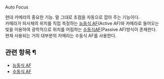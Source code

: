 Auto Focus  

현대 카메라의 중요한 기능. 말 그대로 초점을 자동으로 잡아 주는 기능이다.  
카메라가 피사체의 위치를 직접 측정하는 [능동식 AF](%EB%8A%A5%EB%8F%99%EC%8B%9D%20AF.md)(Active
AF)와 카메라로 들어오는 빛을 이용하여 광학적으로 위치를 어림하는 [수동식AF](%EC%88%98%EB%8F%99%EC%8B%9D%20AF.md)(Passive AF)방식이 존재한다.  
현재 사용되는 거의 대부분의 카메라는 수동식 AF를 사용한다.

## 관련 항목 ¶

  * [능동식 AF](%EB%8A%A5%EB%8F%99%EC%8B%9D%20AF.md)
  * [수동식 AF](%EC%88%98%EB%8F%99%EC%8B%9D%20AF.md)

